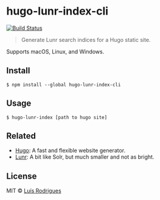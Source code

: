 # hugo-lunr-index-cli

[![Build Status](https://travis-ci.org/goblindegook/hugo-lunr-index-cli.svg?branch=master)](https://travis-ci.org/goblindegook/hugo-lunr-index-cli)

> Generate Lunr search indices for a Hugo static site.

Supports macOS, Linux, and Windows.

## Install

```
$ npm install --global hugo-lunr-index-cli
```

## Usage

```
$ hugo-lunr-index [path to hugo site]
```

## Related

- [Hugo](https://gohugo.io): A fast and flexible website generator.
- [Lunr](https://lunrjs.com): A bit like Solr, but much smaller and not as bright.

## License

MIT © [Luís Rodrigues](https://goblindegook.com)
